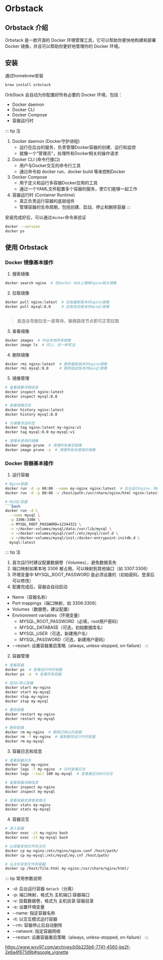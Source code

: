 <script setup>
import ImgOrb1 from './images/orb-01.png'
</script>

# Orbstack

## Orbstack 介绍

Orbstack 是一款开源的 Docker 环境管理工具，它可以帮助你更快地构建和部署 Docker 镜像，并且可以帮助你更好地管理你的 Docker 环境。

## 安装

通过homebrew安装

```bash
brew install orbstack
```

OrbStack 会自动为你配置好所有必要的 Docker 环境，包括：

- Docker daemon
- Docker CLI
- Docker Compose
- 容器运行时

::: tip 注
1. Docker daemon (Docker守护进程)
    - 运行在后台的服务，负责管理Docker容器的创建、运行和监控
    - 就像一个"管理员"，处理所有Docker相关的操作请求
2. Docker CLI (命令行接口)
    - 用户与Docker交互的命令行工具
    - 通过命令如 docker run、docker build 等来控制Docker
3. Docker Compose
    - 用于定义和运行多容器Docker应用的工具
    - 通过一个YAML文件配置多个容器的服务，使它们能够一起工作
4. 容器运行时 (Container Runtime)
    - 真正负责运行容器的底层组件
    - 管理容器的生命周期，包括创建、启动、停止和删除容器
:::

安装完成好后，可以通过`docker`命令来验证

```bash
docker --version
docker ps
```

## 使用 Orbstack

### Docker 镜像基本操作

1. 搜索镜像

```bash
docker search nginx  # 在Docker Hub上搜索nginx相关镜像
```

2. 拉取镜像
```bash
docker pull nginx:latest  # 拉取最新版本的nginx镜像
docker pull mysql:8.0     # 拉取指定版本的mysql镜像
```

<Image :src="ImgOrb1" />

> 直连会导致拉去一直等待，替换路径节点即可正常拉取

3. 查看镜像

```bash
docker images  # 列出本地所有镜像
docker image ls  # 同上，另一种写法
```

4. 删除镜像

```bash
docker rmi nginx:latest  # 删除最新版本的nginx镜像
docker rmi mysql:8.0     # 删除指定版本的mysql镜像
```

5. 镜像管理

```bash
# 查看镜像详细信息
docker inspect nginx:latest
docker inspect mysql:8.0

# 查看镜像历史
docker history nginx:latest
docker history mysql:8.0

# 为镜像添加标签
docker tag nginx:latest my-nginx:v1
docker tag mysql:8.0 my-mysql:v1

# 清理未使用的镜像
docker image prune  # 清理所有悬空镜像
docker image prune -a  # 清理所有未使用的镜像
```

### Docker 容器基本操作

1. 运行容器

```bash
# Nginx容器
docker run -d -p 80:80 --name my-nginx nginx:latest  # 后台运行nginx，映射80端口
docker run -d -p 80:80 -v /host/path:/usr/share/nginx/html nginx:latest  # 挂载本地目录

# MySQL容器
```bash
docker run -d \
  --name mysql \
  -p 3306:3306 \
  -e MYSQL_ROOT_PASSWORD=12344321 \
  -v ~/docker-volumes/mysql/data:/var/lib/mysql \
  -v ~/docker-volumes/mysql/conf:/etc/mysql/conf.d \
  -v ~/docker-volumes/mysql/init:/docker-entrypoint-initdb.d \
  mysql:latest
```

::: tip 注
1. 首次运行时建议配置数据卷（Volumes），避免数据丢失
2. 端口映射如果本地 3306 被占用，可以映射到其他端口（如 3307:3306）
3. 环境变量中 MYSQL_ROOT_PASSWORD 是必须设置的（初始密码，登录后可以修改）
4. 配置完成后，容器会自动启动

- Name（容器名称）
- Port mappings（端口映射，如 3306:3306）
- Volumes（数据卷，建议配置）
- Environment variables（环境变量）
    * MYSQL_ROOT_PASSWORD（必填，root用户密码）
    * MYSQL_DATABASE（可选，初始数据库名）
    * MYSQL_USER（可选，新建用户名）
    * MYSQL_PASSWORD（可选，新建用户密码）
- --restart: 设置容器重启策略（always, unless-stopped, on-failure）
:::

2. 容器管理

```bash
# 查看容器
docker ps  # 查看运行中的容器
docker ps -a  # 查看所有容器

# 启动/停止容器
docker start my-nginx
docker start my-mysql
docker stop my-nginx
docker stop my-mysql

# 重启容器
docker restart my-nginx
docker restart my-mysql

# 删除容器
docker rm my-nginx  # 删除已停止的容器
docker rm -f my-nginx  # 强制删除运行中的容器
docker rm my-mysql
```

3. 容器日志和信息

```bash
# 查看容器日志
docker logs my-nginx
docker logs -f my-nginx  # 实时查看日志
docker logs --tail 100 my-mysql  # 查看最后100行日志

# 查看容器详细信息
docker inspect my-nginx
docker inspect my-mysql

# 查看容器资源使用情况
docker stats my-nginx
docker stats my-mysql
```

4. 容器交互

```bash
# 进入容器
docker exec -it my-nginx bash
docker exec -it my-mysql bash

# 从容器复制文件到主机
docker cp my-nginx:/etc/nginx/nginx.conf /host/path/
docker cp my-mysql:/etc/mysql/my.cnf /host/path/

# 从主机复制文件到容器
docker cp /host/file.html my-nginx:/usr/share/nginx/html/
```

::: tip 常用参数说明
- -d: 后台运行容器 `detach`（分离）
- -p: 端口映射，格式为 主机端口:容器端口
- -v: 挂载数据卷，格式为 主机目录:容器目录
- -e: 设置环境变量
- --name: 指定容器名称
- -it: 以交互模式运行容器
- --rm: 容器停止后自动删除
- --network: 指定容器网络
- --restart: 设置容器重启策略（always, unless-stopped, on-failure） 
:::


https://www.wxy97.com/archives/b5b225b6-7741-4560-be2f-2e6a4f671d9b#google_vignette